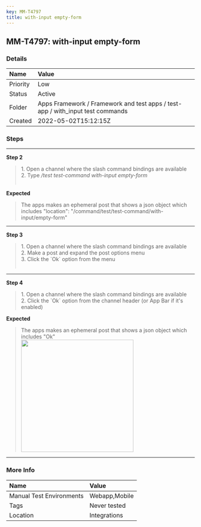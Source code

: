 ```yaml
---
key: MM-T4797
title: with-input empty-form
---
```


## MM-T4797: with-input empty-form

### Details

| Name     | Value                                                                          |
| :------- | :----------------------------------------------------------------------------- |
| Priority | Low                                                                            |
| Status   | Active                                                                         |
| Folder   | Apps Framework / Framework and test apps / test-app / with_input test commands |
| Created  | 2022-05-02T15:12:15Z                                                           |

### Steps

<hr/>

**Step 2**

> <article>1. Open a channel where the slash command bindings are available<br />2. Type <em>/test test-command</em><em> with-input empty-form</em><br /><br /></article>

**Expected**

> <article>The apps makes an ephemeral post that shows a json object which includes "location": "/command/test/test-command/with-input/empty-form"</article>

<hr/>

**Step 3**

> <article>1. Open a channel where the slash command bindings are available<br />2. Make a post and expand the post options menu<br />3. Click the `Ok` option from the menu<br /><br /></article>

<hr/>

**Step 4**

> <article>1. Open a channel where the slash command bindings are available<br />2. Click the `Ok` option from the channel header (or App Bar if it's enabled)</article>

**Expected**

> <article>The apps makes an ephemeral post that shows a json object which includes "Ok"<br /><img src="https://smartbear-tm4j-prod-us-west-2-attachment-rich-text.s3.us-west-2.amazonaws.com/embedded-f3277290f945470c4add5d21ef3dc7ca7b74388fc7152bfb6b99ae58c66a95a8-1651009997901-1651009997901.png" style="width:300px" class="fr-fic fr-fil fr-dib" /></article>

<hr/>

### More Info

| Name                     | Value         |
| :----------------------- | :------------ |
| Manual Test Environments | Webapp,Mobile |
| Tags                     | Never tested  |
| Location                 | Integrations  |

